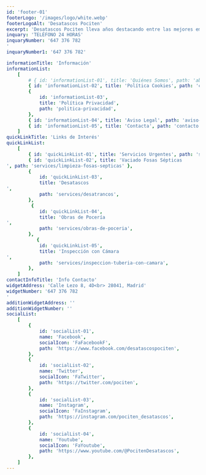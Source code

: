 ```yaml
---
id: 'footer-01'
footerLogo: '/images/logo/white.webp'
footerLogoAlt: 'Desatascos Pociten'
excerpt: 'Desatascos Pociten lleva años destacando entre las mejores empresas de desatascos en Madrid. Ofrecemos no solo los mejores servicios, sino que también somos la empresa de desatrancos más económica de Madrid. Compruébalo'
inquary: 'TELÉFONO 24 HORAS'
inquaryNumber: '647 376 782
'
inquaryNumber1: '647 376 782'

informationTitle: 'Información'
informationList:
    [
        # { id: 'informationList-01', title: 'Quiénes Somos', path: 'about' },
        { id: 'informationList-02', title: 'Política Cookies', path: 'cookies' },
        {
            id: 'informationList-03',
            title: 'Política Privacidad',
            path: 'politica-privacidad',
        },
        { id: 'informationList-04', title: 'Aviso Legal', path: 'aviso-legal' },
        { id: 'informationList-05', title: 'Contacta', path: 'contacto' },
    ]
quickLinkTitle: 'Links de Interés'
quickLinkList:
    [
        { id: 'quickLinkList-01', title: 'Servicios Urgentes', path: 'services/desatascos-24-horas' },
        { id: 'quickLinkList-02', title: 'Vaciado Fosas Sépticas
', path: 'services/limpieza-fosas-septicas' },
        {
            id: 'quickLinkList-03',
            title: 'Desatascos
',
            path: 'services/desatrancos',
        },
         {
            id: 'quickLinkList-04',
            title: 'Obras de Pocería
',
            path: 'services/obras-de-poceria',
        },
           {
            id: 'quickLinkList-05',
            title: 'Inspección con Cámara
',
            path: 'services/inspeccion-tuberia-con-camara',
        },
    ]
contactInfoTitle: 'Info Contacto'
widgetAddress: 'Calle Lezo 8, 4D<br> 28041, Madrid'
widgetNumber: '647 376 782
'
additionWidgetAddress: ''
additionWidgetNumber: ''
socialList:
    [
        {
            id: 'socialList-01',
            name: 'Facebook',
            socialIcon: 'FaFacebookF',
            path: 'https://www.facebook.com/desatascospociten',
        },
        {
            id: 'socialList-02',
            name: 'Twitter',
            socialIcon: 'FaTwitter',
            path: 'https://twitter.com/pociten',
        },
        {
            id: 'socialList-03',
            name: 'Instagram',
            socialIcon: 'FaInstagram',
            path: 'https://instagram.com/pociten_desatascos',
        },
        {
            id: 'socialList-04',
            name: 'Youtube',
            socialIcon: 'FaYoutube',
            path: 'https://www.youtube.com/@PocitenDesatascos',
        },
    ]
---
```

